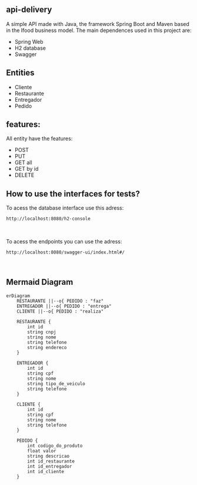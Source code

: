 ## api-delivery

A simple API made with Java, the framework Spring Boot and Maven based in the Ifood business model.
The main dependences used in this project are:
- Spring Web
- H2 database
- Swagger

## Entities
- Cliente
- Restaurante
- Entregador
- Pedido

## features:
All entity have the features:
- POST
- PUT
- GET all
- GET by id
- DELETE

## How to use the interfaces for tests?
To acess the database interface use this adress:
```bash
http://localhost:8080/h2-console
````
<br>

To acess the endpoints you can use the adress:
```bash
http://localhost:8080/swagger-ui/index.html#/
```
<br>

## Mermaid Diagram
  
```mermaid
erDiagram
    RESTAURANTE ||--o{ PEDIDO : "faz"
    ENTREGADOR ||--o{ PEDIDO : "entrega"
    CLIENTE ||--o{ PEDIDO : "realiza"

    RESTAURANTE {
        int id
        string cnpj
        string nome
        string telefone
        string endereco
    }

    ENTREGADOR {
        int id
        string cpf
        string nome
        string tipo_de_veiculo
        string telefone
    }

    CLIENTE {
        int id
        string cpf
        string nome
        string telefone
    }

    PEDIDO {
        int codigo_do_produto
        float valor
        string descricao
        int id_restaurante
        int id_entregador
        int id_cliente
    }
